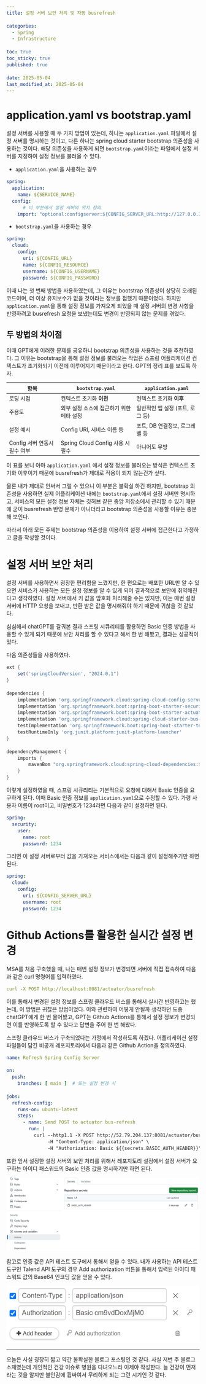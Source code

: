 ```yaml
---
title: 설정 서버 보안 처리 및 자동 busrefresh

categories:
  - Spring
  - Infrastructure

toc: true
toc_sticky: true
published: true
 
date: 2025-05-04
last_modified_at: 2025-05-04
---
```


# application.yaml vs bootstrap.yaml

설정 서버를 사용할 때 두 가지 방법이 있는데, 하나는 `application.yaml` 파일에서 설정 서버를 명시하는 것이고, 다른 하나는 spring cloud starter bootstrap 의존성을 사용하는 것이다. 해당 의존성을 사용하게 되면 `bootstrap.yaml`이라는 파일에서 설정 서버를 지정하여 설정 정보를 불러올 수 있다.

- `application.yaml`을 사용하는 경우

```yaml
spring:
  application:
    name: ${SERVICE_NAME}
  config:
	  # 이 부분에서 설정 서버의 위치 정의
    import: "optional:configserver:${CONFIG_SERVER_URL:http://127.0.0.1:8888}"
```

- `bootstrap.yaml`을 사용하는 경우

```yaml
spring:
  cloud:
    config:
      uri: ${CONFIG_URL}
      name: ${CONFIG_RESOURCE}
      username: ${CONFIG_USERNAME}
      password: ${CONFIG_PASSWORD}
```

이때 나는 첫 번째 방법을 사용하였는데, 그 이유는 bootstrap 의존성이 상당히 오래된 코드이며, 더 이상 유지보수가 없을 것이라는 정보를 접했기 때문이었다. 하지만 `application.yaml`을 통해 설정 정보를 가져오게 되었을 때 설정 서버의 변경 사항을 반영하려고 busrefresh 요청을 보냈는데도 변경이 반영되지 않는 문제를 겪었다.

## 두 방법의 차이점

이때 GPT에게 이러한 문제를 공유하니 bootstrap 의존성을 사용하는 것을 추천하였다. 그 이유는 bootstrap을 통해 설정 정보를 불러오는 작업은 스프링 어플리케이션 컨텍스트가 초기화되기 이전에 이루어지기 때문이라고 한다. GPT의 정리 표를 보도록 하자.

| 항목 | `bootstrap.yaml` | `application.yaml` |
| --- | --- | --- |
| 로딩 시점 | 컨텍스트 초기화 **이전** | 컨텍스트 초기화 **이후** |
| 주용도 | 외부 설정 소스에 접근하기 위한 메타 설정 | 일반적인 앱 설정 (포트, 로그 등) |
| 설정 예시 | Config URI, 서비스 이름 등 | 포트, DB 연결정보, 로그레벨 등 |
| Config 서버 연동시 필수 여부 | Spring Cloud Config 사용 시 필수 | 아니어도 무방 |

이 표를 보니 아마 `application.yaml` 에서 설정 정보를 불러오는 방식은 컨텍스트 초기화 이후이기 때문에 busrefresh가 제대로 적용이 되지 않는건가 싶다. 

물론 내가 제대로 안써서 그럴 수 있으니 이 부분은 불확실 하긴 하지만, bootstrap 의존성을 사용하면 실제 어플리케이션 내에는 `bootstrap.yaml`에서 설정 서버만 명시하고, 서비스의 모든 설정 정보 자체는 깃허브 같은 중앙 저장소에서 관리할 수 있기 때문에 굳이 busrefresh 반영 문제가 아니더라고 bootstrap 의존성을 사용할 이유는 충분해 보인다.

따라서 아래 모든 주제는 bootstrap 의존성을 이용하여 설정 서버에 접근한다고 가정하고 글을 작성할 것이다.

# 설정 서버 보안 처리

설정 서버를 사용하면서 굉장한 편리함을 느꼈지만, 한 편으로는 배포한 URL만 알 수 있으면 서비스가 사용하는 모든 설정 정보를 알 수 있게 되어 결과적으로 보안에 취약해진다고 생각하였다. 설정 서버에서 키 값을 암호화 처리해줄 수는 있지만, 이는 매번 설정 서버에 HTTP 요청을 보내고, 반환 받은 값을 명시해줘야 하기 때문에 귀찮을 것 같았다.

심심해서 chatGPT를 갈궈본 결과 스프링 시큐리티를 활용하면 Basic 인증 방법을 사용할 수 있게 되기 때문에 보안 처리를 할 수 있다고 해서 한 번 해봤고, 결과는 성공적이었다. 

다음 의존성들을 사용하였다.

```groovy
ext {
    set('springCloudVersion', "2024.0.1")
}

dependencies {
    implementation 'org.springframework.cloud:spring-cloud-config-server'
    implementation 'org.springframework.boot:spring-boot-starter-security'
    implementation 'org.springframework.boot:spring-boot-starter-actuator'
    implementation 'org.springframework.cloud:spring-cloud-starter-bus-amqp'
    testImplementation 'org.springframework.boot:spring-boot-starter-test'
    testRuntimeOnly 'org.junit.platform:junit-platform-launcher'
}

dependencyManagement {
    imports {
        mavenBom "org.springframework.cloud:spring-cloud-dependencies:${springCloudVersion}"
    }
}
```

이렇게 설정하였을 때, 스프링 시큐리티는 기본적으로 요청에 대해서 Basic 인증을 요구하게 된다. 이때 Basic 인증 정보를 `application.yaml`으로 수정할 수 있다. 가령 사용자 이름이 root이고, 비밀번호가 1234라면 다음과 같이 설정하면 된다.

```yaml
spring:
  security:
    user:
      name: root
      password: 1234
```

그러면 이 설정 서버로부터 값을 가져오는 서비스에서는 다음과 같이 설정해주기만 하면 된다.

```yaml
spring:
  cloud:
    config:
      uri: ${CONFIG_SERVER_URL}
      username: root
      password: 1234
```

# Github Actions를 활용한 실시간 설정 변경

MSA를 처음 구축했을 때, 나는 매번 설정 정보가 변경되면 서버에 직접 접속하여 다음과 같은 curl 명령어를 입력하였다.

```yaml
curl -X POST http://localhost:8081/actuator/busrefresh
```

이를 통해서 변경된 설정 정보를 스프링 클라우드 버스를 통해서 실시간 반영하고는 했는데, 이 방법은 귀찮은 방법이었다. 이와 관련하여 어떻게 안될까 생각하던 도중 chatGPT에게 한 번 물어봤고, GPT는 Github Actions를 통해서 설정 정보가 변경되면 이를 반영하도록 할 수 있다고 답변을 주어 한 번 해봤다.

스프링 클라우드 버스가 구축되었다는 가정에서 작성하도록 하겠다. 어플리케이션 설정 파일들이 담긴 비공개 레포지토리에서 다음과 같은 Github Action을 정의하였다.

```yaml
name: Refresh Spring Config Server

on:
  push:
    branches: [ main ]  # 또는 설정 변경 시

jobs:
  refresh-config:
    runs-on: ubuntu-latest
    steps:
      - name: Send POST to actuator bus-refresh
        run: |
          curl --http1.1 -X POST http://52.79.204.137:8081/actuator/busrefresh \
               -H "Content-Type: application/json" \
               -H "Authorization: Basic ${{secrets.BASIC_AUTH_HEADER}}"
```

또한 앞서 설정한 설정 서버의 보안 처리를 위해서 레포지토리 설정에서 설정 서버가 요구하는 아이디 패스워드의 Basic 인증 값을 명시하기만 하면 된다. 

![깃헙 엑션 인증 값 명시](/assets/images/set-server-security-handling-and-automatic-busrefresh_01.png)

참고로 인증 값은 API 테스트 도구에서 통해서 얻을 수 있다. 내가 사용하는 API 테스트 도구인 Talend API 도구의 경우 Add authorization 버튼을 통해서 입력된 아이디 패스워드 값의 Base64 인코딩 값을 얻을 수 있다.

![인증 값 Base64 사용 예시](/assets/images/set-server-security-handling-and-automatic-busrefresh_02.png)

---

오늘은 사실 굉장히 짧고 약간 불확실한 블로그 포스팅인 것 같다. 사실 저번 주 블로그 소재였는데 개인적인 건강 이슈로 병원을 다녀오느라 이제야 작성한다. 늘 건강이 먼저라는 것을 알지만 불안감에 휩싸여서 무리하게 되는 그런 시기인 것 같다.